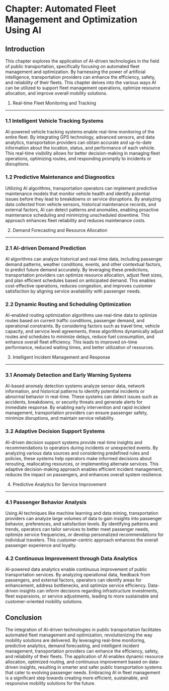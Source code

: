 Chapter: Automated Fleet Management and Optimization Using AI
=============================================================

Introduction
------------

This chapter explores the application of AI-driven technologies in the field of public transportation, specifically focusing on automated fleet management and optimization. By harnessing the power of artificial intelligence, transportation providers can enhance the efficiency, safety, and reliability of their fleets. This chapter delves into the various ways AI can be utilized to support fleet management operations, optimize resource allocation, and improve overall mobility solutions.

1. Real-time Fleet Monitoring and Tracking
------------------------------------------

### 1.1 Intelligent Vehicle Tracking Systems

AI-powered vehicle tracking systems enable real-time monitoring of the entire fleet. By integrating GPS technology, advanced sensors, and data analytics, transportation providers can obtain accurate and up-to-date information about the location, status, and performance of each vehicle. This real-time visibility allows for better decision-making in managing fleet operations, optimizing routes, and responding promptly to incidents or disruptions.

### 1.2 Predictive Maintenance and Diagnostics

Utilizing AI algorithms, transportation operators can implement predictive maintenance models that monitor vehicle health and identify potential issues before they lead to breakdowns or service disruptions. By analyzing data collected from vehicle sensors, historical maintenance records, and external factors, AI can detect patterns and anomalies, enabling proactive maintenance scheduling and minimizing unscheduled downtime. This approach enhances fleet reliability and reduces maintenance costs.

2. Demand Forecasting and Resource Allocation
---------------------------------------------

### 2.1 AI-driven Demand Prediction

AI algorithms can analyze historical and real-time data, including passenger demand patterns, weather conditions, events, and other contextual factors, to predict future demand accurately. By leveraging these predictions, transportation providers can optimize resource allocation, adjust fleet sizes, and plan efficient schedules based on anticipated demand. This enables cost-effective operations, reduces congestion, and improves customer satisfaction by aligning service availability with passenger needs.

### 2.2 Dynamic Routing and Scheduling Optimization

AI-enabled routing optimization algorithms use real-time data to optimize routes based on current traffic conditions, passenger demand, and operational constraints. By considering factors such as travel time, vehicle capacity, and service level agreements, these algorithms dynamically adjust routes and schedules to minimize delays, reduce fuel consumption, and enhance overall fleet efficiency. This leads to improved on-time performance, reduced waiting times, and better utilization of resources.

3. Intelligent Incident Management and Response
-----------------------------------------------

### 3.1 Anomaly Detection and Early Warning Systems

AI-based anomaly detection systems analyze sensor data, network information, and historical patterns to identify potential incidents or abnormal behavior in real-time. These systems can detect issues such as accidents, breakdowns, or security threats and generate alerts for immediate response. By enabling early intervention and rapid incident management, transportation providers can ensure passenger safety, minimize disruptions, and maintain service reliability.

### 3.2 Adaptive Decision Support Systems

AI-driven decision support systems provide real-time insights and recommendations to operators during incidents or unexpected events. By analyzing various data sources and considering predefined rules and policies, these systems help operators make informed decisions about rerouting, reallocating resources, or implementing alternate services. This adaptive decision-making approach enables efficient incident management, reduces the impact on passengers, and enhances overall system resilience.

4. Predictive Analytics for Service Improvement
-----------------------------------------------

### 4.1 Passenger Behavior Analysis

Using AI techniques like machine learning and data mining, transportation providers can analyze large volumes of data to gain insights into passenger behavior, preferences, and satisfaction levels. By identifying patterns and trends, operators can tailor services to better meet passenger needs, optimize service frequencies, or develop personalized recommendations for individual travelers. This customer-centric approach enhances the overall passenger experience and loyalty.

### 4.2 Continuous Improvement through Data Analytics

AI-powered data analytics enable continuous improvement of public transportation services. By analyzing operational data, feedback from passengers, and external factors, operators can identify areas for enhancement, address bottlenecks, and optimize service efficiency. Data-driven insights can inform decisions regarding infrastructure investments, fleet expansions, or service adjustments, leading to more sustainable and customer-oriented mobility solutions.

Conclusion
----------

The integration of AI-driven technologies in public transportation facilitates automated fleet management and optimization, revolutionizing the way mobility solutions are delivered. By leveraging real-time monitoring, predictive analytics, demand forecasting, and intelligent incident management, transportation providers can enhance the efficiency, safety, and reliability of their fleets. The application of AI enables dynamic resource allocation, optimized routing, and continuous improvement based on data-driven insights, resulting in smarter and safer public transportation systems that cater to evolving passenger needs. Embracing AI in fleet management is a significant step towards creating more efficient, sustainable, and responsive mobility solutions for the future.
